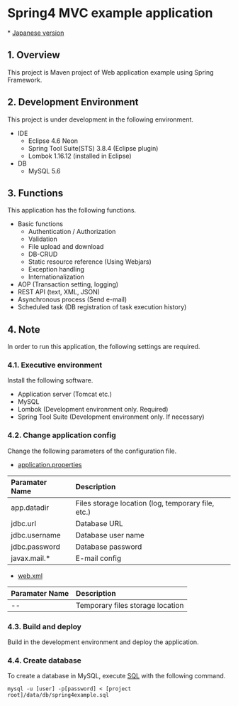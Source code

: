 # Spring4 MVC example application
\* [Japanese version](/README.ja.md)

## 1. Overview
This project is Maven project of Web application example using Spring Framework.

## 2. Development Environment
This project is under development in the following environment.

* IDE
  - Eclipse 4.6 Neon
  - Spring Tool Suite(STS) 3.8.4 (Eclipse plugin)
  - Lombok 1.16.12 (installed in Eclipse)
* DB
  - MySQL 5.6

## 3. Functions
This application has the following functions.

* Basic functions
  - Authentication / Authorization
  - Validation
  - File upload and download
  - DB-CRUD
  - Static resource reference (Using Webjars)
  - Exception handling
  - Internationalization
* AOP (Transaction setting, logging)
* REST API (text, XML, JSON)
* Asynchronous process (Send e-mail)
* Scheduled task (DB registration of task execution history)

## 4. Note
In order to run this application, the following settings are required.

### 4.1. Executive environment
Install the following software.

* Application server (Tomcat etc.)
* MySQL
* Lombok (Development environment only. Required)
* Spring Tool Suite (Development environment only. If necessary)

### 4.2. Change application config
Change the following parameters of the configuration file.

* [application.properties](/src/main/resources/application.properties)

| Paramater Name | Description                                        |
|:---------------|:---------------------------------------------------|
| app.datadir    | Files storage location (log, temporary file, etc.) |
| jdbc.url       | Database URL                                       |
| jdbc.username  | Database user name                                 |
| jdbc.password  | Database password                                  |
| javax.mail.\*  | E\-mail config                                     |

* [web.xml](/src/main/webapp/WEB-INF/web.xml)

| Paramater Name                            | Description                      |
|:------------------------------------------|:---------------------------------|
| <servlet>\-<multipart-config>\-<location> | Temporary files storage location |

### 4.3. Build and deploy
Build in the development environment and deploy the application.

### 4.4. Create database
To create a database in MySQL, execute [SQL](/data/db/spring4example.sql) with the following command.

  ```
  mysql -u [user] -p[password] < [project root]/data/db/spring4example.sql
  ```
